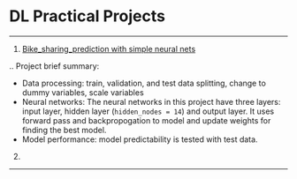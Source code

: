 # DL Practical Projects
------
1. [Bike_sharing_prediction with simple neural nets](https://github.com/hangdeng/MachineLearningToDeepLearning-Practical-Projects/blob/master/DeepLearning-Practical-Projects/Project-Bike_sharing/Predicting_bike_sharing_data.ipynb)

.. Project brief summary:
* Data processing: train, validation, and test data splitting, change to dummy variables, scale variables
* Neural networks: The neural networks in this project have three layers: input layer, hidden layer (`hidden_nodes = 14`) and output layer. It uses forward pass and backpropogation to model and update weights for finding the best model.
* Model performance: model predictability is tested with test data.

2. 
------

